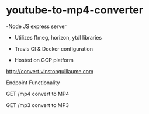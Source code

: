 # youtube-to-mp4-converter

-Node JS express server

- Utilizes ffmeg, horizon, ytdl libraries

- Travis CI & Docker configuration

- Hosted on GCP platform

http://convert.vinstonguillaume.com


Endpoint	Functionality

GET /mp4	convert to MP4

GET /mp3	convert to MP3

